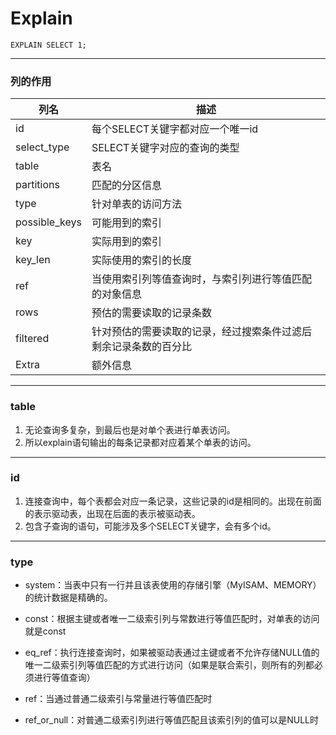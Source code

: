 # Explain

```mysql
EXPLAIN SELECT 1;
```

------

### 列的作用

| 列名          | 描述                                                         |
| ------------- | ------------------------------------------------------------ |
| id            | 每个SELECT关键字都对应一个唯一id                             |
| select_type   | SELECT关键字对应的查询的类型                                 |
| table         | 表名                                                         |
| partitions    | 匹配的分区信息                                               |
| type          | 针对单表的访问方法                                           |
| possible_keys | 可能用到的索引                                               |
| key           | 实际用到的索引                                               |
| key_len       | 实际使用的索引的长度                                         |
| ref           | 当使用索引列等值查询时，与索引列进行等值匹配的对象信息       |
| rows          | 预估的需要读取的记录条数                                     |
| filtered      | 针对预估的需要读取的记录，经过搜索条件过滤后剩余记录条数的百分比 |
| Extra         | 额外信息                                                     |

-------

### table

1. 无论查询多复杂，到最后也是对单个表进行单表访问。
2. 所以explain语句输出的每条记录都对应着某个单表的访问。

------

### id

1. 连接查询中，每个表都会对应一条记录，这些记录的id是相同的。出现在前面的表示驱动表，出现在后面的表示被驱动表。
2. 包含子查询的语句，可能涉及多个SELECT关键字，会有多个id。

------

### type

* system：当表中只有一行并且该表使用的存储引擎（MyISAM、MEMORY）的统计数据是精确的。

* const：根据主键或者唯一二级索引列与常数进行等值匹配时，对单表的访问就是const

* eq_ref：执行连接查询时，如果被驱动表通过主键或者不允许存储NULL值的唯一二级索引列等值匹配的方式进行访问（如果是联合索引，则所有的列都必须进行等值查询）

* ref：当通过普通二级索引与常量进行等值匹配时

* ref_or_null：对普通二级索引列进行等值匹配且该索引列的值可以是NULL时

  

